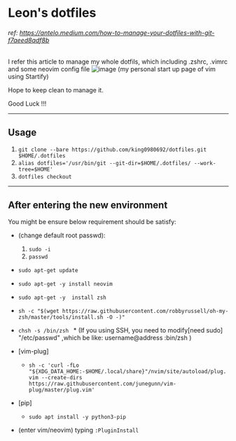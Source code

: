 # Leon's dotfiles 

###### ref: https://antelo.medium.com/how-to-manage-your-dotfiles-with-git-f7aeed8adf8b
I refer this article to manage my whole dotfils, which including .zshrc, .vimrc and some neovim config file 
![image](https://user-images.githubusercontent.com/21136873/113861782-28511800-97da-11eb-93be-f9fc09958c13.png)
(my personal start up page of vim using Startify)

Hope to keep clean to manage it.

Good Luck !!!

--- 
## Usage
1. ```git clone --bare https://github.com/king0980692/dotfiles.git $HOME/.dotfiles```
2. ```alias dotfiles='/usr/bin/git --git-dir=$HOME/.dotfiles/ --work-tree=$HOME'```
3. ```dotfiles checkout```

---
## After entering the new environment
You might be ensure below requirement should be satisfy:
* (change default root passwd):
     1. ```sudo -i```
     2. ```passwd```
* ```sudo apt-get update```
* ```sudo apt-get -y install neovim```
* ```sudo apt-get -y  install zsh```
* ```sh -c "$(wget https://raw.githubusercontent.com/robbyrussell/oh-my-zsh/master/tools/install.sh -O -)"```
* ```chsh -s /bin/zsh ```
      * (If you using SSH, you need to modify[need sudo] "/etc/passwd" ,which be like: username@address :bin/zsh )
* [vim-plug] 
     * ```sh -c 'curl -fLo "${XDG_DATA_HOME:-$HOME/.local/share}"/nvim/site/autoload/plug.vim --create-dirs  https://raw.githubusercontent.com/junegunn/vim-plug/master/plug.vim' ```

* [pip]
     * ```sudo apt install -y python3-pip```

* (enter vim/neovim) typing ```:PluginInstall```


